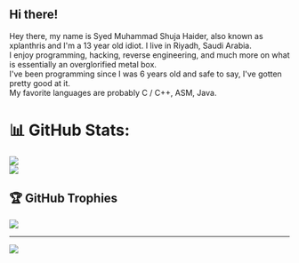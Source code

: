 ## Hi there!
Hey there, my name is Syed Muhammad Shuja Haider, also known as xplanthris and I'm a 13 year old idiot. I live in Riyadh, Saudi Arabia.<br>
I enjoy programming, hacking, reverse engineering, and much more on what is essentially an overglorified metal box.<br>
I've been programming since I was 6 years old and safe to say, I've gotten pretty good at it.<br>
My favorite languages are probably C / C++, ASM, Java.<br>

# 📊 GitHub Stats:
![](https://github-readme-stats.vercel.app/api?username=xplanthris&show_icons=true&theme=dark)<br>
![](https://github-readme-stats.vercel.app/api/top-langs/?username=xplanthris&theme=dark&hide_border=false&include_all_commits=true&count_private=false&layout=compact)<br>

## 🏆 GitHub Trophies
![](https://github-profile-trophy.vercel.app/?username=xplanthris1&theme=radical&no-frame=false&no-bg=true&margin-w=4)

---
[![](https://visitcount.itsvg.in/api?id=xplanthris1&icon=0&color=0)](https://visitcount.itsvg.in)
